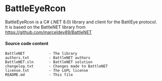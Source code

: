 # BattleEyeRcon

BattleEyeRcon is a C# (.NET 8.0) library and client for the BattlEye protocol.
It is based on the BattleNET library from https://github.com/marceldev89/BattleNET

#### Source code content ####

```
BattleNET           - The library
authors.txt         - BattleNET authors
BattleNET.sln       - BattleNET solution
changelog.txt       - Changes made to BattleNET
license.txt         - The LGPL license
README.md           - This file
```
